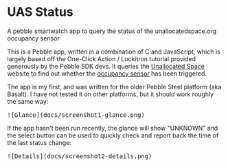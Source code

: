 # UAS Status
A pebble smartwatch app to query the status of the unallocatedspace.org occupancy sensor

This is a Pebble app, written in a combination of C and JavaScript, which is largely based off the One-Click Action / Lockitron tutorial provided generously by the Pebble SDK devs.  It queries the [Unallocated Space](www.unallocatedspace.org/uas) website to find out whether the [occupancy sensor](http://www.unallocatedspace.org/wiki/Occupancy_Sensor) has been triggered.

The app is my first, and was written for the older Pebble Steel platform (aka Basalt).  I have not tested it on other platforms, but it should work roughly the same way:

<kbd>
 ![Glance](docs/screenshot1-glance.png)
</kbd>

If the app hasn't been run recently, the glance will show "UNKNOWN" and the select button can be used to quickly check and report back the time of the last status change:

<kbd>
![Details](docs/screenshot2-details.png)
</kbd>
